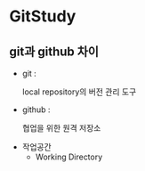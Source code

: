 # GitStudy

## git과 github 차이

* git : 

  local repository의 버전 관리 도구 
  
* github : 

  협업을 위한 원격 저장소 

- 작업공간
  - Working Directory
